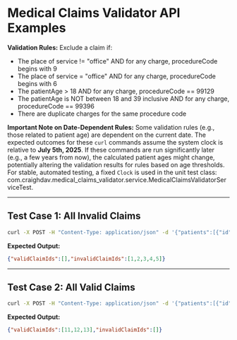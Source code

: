 
# Medical Claims Validator API Examples

**Validation Rules:**
Exclude a claim if:
- The place of service != "office" AND for any charge, procedureCode begins with 9
- The place of service = "office" AND for any charge, procedureCode begins with 6
- The patientAge > 18 AND for any charge, procedureCode == 99129
- The patientAge is NOT between 18 and 39 inclusive AND for any charge, procedureCode == 99396
- There are duplicate charges for the same procedure code

**Important Note on Date-Dependent Rules:**
Some validation rules (e.g., those related to patient age) are dependent on the current date. The expected outcomes for these `curl` commands assume the system clock is relative to **July 5th, 2025**. If these commands are run significantly later (e.g., a few years from now), the calculated patient ages might change, potentially altering the validation results for rules based on age thresholds. For stable, automated testing, a fixed `Clock` is used in the unit test class: com.craighdav.medical_claims_validator.service.MedicalClaimsValidatorServiceTest.

---

## Test Case 1: All Invalid Claims

```bash
curl -X POST -H "Content-Type: application/json" -d '{"patients":[{"id":101,"firstName":"Alice","lastName":"Smith","birthDate":"1980-05-15"},{"id":102,"firstName":"Bob","lastName":"Johnson","birthDate":"2010-01-01"},{"id":103,"firstName":"Charlie","lastName":"Brown","birthDate":"1995-11-20"},{"id":104,"firstName":"Diana","lastName":"Prince","birthDate":"1970-03-01"}],"claims":[{"id":1,"patientId":101,"serviceDate":"2024-06-01","placeOfService":"office"},{"id":2,"patientId":102,"serviceDate":"2024-06-05","placeOfService":"hospital"},{"id":3,"patientId":103,"serviceDate":"2024-06-10","placeOfService":"office"},{"id":4,"patientId":104,"serviceDate":"2024-06-15","placeOfService":"office"},{"id":5,"patientId":101,"serviceDate":"2024-06-20","placeOfService":"office"}],"charges":[{"id":1001,"claimId":1,"procedureCode":12345,"amount":100},{"id":1002,"claimId":1,"procedureCode":99129,"amount":200},{"id":1003,"claimId":2,"procedureCode":90001,"amount":300},{"id":1004,"claimId":3,"procedureCode":60001,"amount":150},{"id":1005,"claimId":4,"procedureCode":99396,"amount":250},{"id":1006,"claimId":5,"procedureCode":70001,"amount":50},{"id":1007,"claimId":5,"procedureCode":70001,"amount":50}]}' http://localhost:8080/validateClaims
```

**Expected Output:**
```json
{"validClaimIds":[],"invalidClaimIds":[1,2,3,4,5]}
```

---

## Test Case 2: All Valid Claims
```bash
curl -X POST -H "Content-Type: application/json" -d '{"patients":[{"id":201,"firstName":"Valid","lastName":"Adult","birthDate":"1990-01-01"},{"id":202,"firstName":"Valid","lastName":"Teen","birthDate":"2008-03-01"},{"id":203,"firstName":"Valid","lastName":"Senior","birthDate":"1960-07-01"}],"claims":[{"id":11,"patientId":201,"serviceDate":"2025-01-10","placeOfService":"office"},{"id":12,"patientId":202,"serviceDate":"2025-02-15","placeOfService":"clinic"},{"id":13,"patientId":203,"serviceDate":"2025-03-20","placeOfService":"hospital"}],"charges":[{"id":2001,"claimId":11,"procedureCode":10001,"amount":100},{"id":2002,"claimId":11,"procedureCode":50001,"amount":150},{"id":2003,"claimId":12,"procedureCode":80001,"amount":200},{"id":2004,"claimId":12,"procedureCode":70001,"amount":250},{"id":2005,"claimId":13,"procedureCode":60001,"amount":300},{"id":2006,"claimId":13,"procedureCode":80001,"amount":350}]}' http://localhost:8080/validateClaims
```
**Expected Output:**
```json
{"validClaimIds":[11,12,13],"invalidClaimIds":[]}
```
